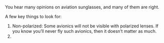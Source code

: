 You hear many opinions on aviation sunglasses, and many of them are right.

A few key things to look for:
1. Non-polarized: Some avionics will not be visible with polarized lenses. If you know you’ll never fly such avionics, then it doesn’t matter as much.
2. 